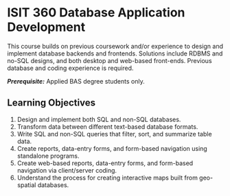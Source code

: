# ISIT 360 Database Application Development

This course builds on previous coursework and/or experience to design and implement database backends and frontends. Solutions include RDBMS and no-SQL designs, and both desktop and web-based front-ends. Previous database and coding experience is required.

**_Prerequisite:_** Applied BAS degree students only.

## Learning Objectives

1. Design and implement both SQL and non-SQL databases.
2. Transform data between different text-based database formats.
3. Write SQL and non-SQL queries that filter, sort, and summarize table data.
4. Create reports, data-entry forms, and form-based navigation using standalone programs.
5. Create web-based reports, data-entry forms, and form-based navigation via client/server coding.
6. Understand the process for creating interactive maps built from geo-spatial databases.

